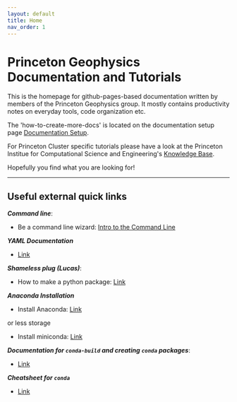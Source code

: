 ```yaml
---
layout: default
title: Home
nav_order: 1
---
```


# Princeton Geophysics Documentation and Tutorials

This is the homepage for github-pages-based documentation written by
members of the Princeton Geophysics group. It mostly contains
productivity notes on everyday tools, code organization etc.

The 'how-to-create-more-docs' is located on the documentation setup page
[Documentation Setup](docsetup.md).

For Princeton Cluster specific tutorials please have a look at the Princeton Institue for Computational Science and Engineering's [Knowledge Base](https://researchcomputing.princeton.edu/support/knowledge-base).

Hopefully you find what you are looking for!

---

## Useful external quick links

***Command line***:
* Be a command line wizard: [Intro to the Command Line](https://github.com/gabeclass/introcmdline)

***YAML Documentation***
* [Link](https://yaml.org)
 
***Shameless plug (Lucas)***:
* How to make a python package: [Link](https://lsawade.github.io/how_to_make_a_python_package/index.html)

***Anaconda Installation***
* Install Anaconda: [Link](https://docs.anaconda.com/anaconda/install/index.html)

or less storage
* Install miniconda: [Link](https://docs.conda.io/en/latest/miniconda.html)

***Documentation for `conda-build` and creating `conda` packages***:
* [Link](https://docs.conda.io/projects/conda-build/en/latest/index.html)

***Cheatsheet for `conda`***
* [Link](https://docs.conda.io/projects/conda/en/4.6.0/_downloads/52a95608c49671267e40c689e0bc00ca/conda-cheatsheet.pdf)


